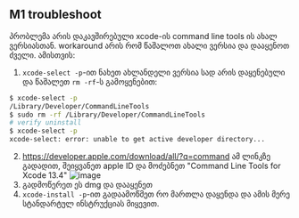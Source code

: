## M1 troubleshoot
პრობლემა არის დაკავშირებული xcode-ის command line tools ის ახალ ვერსიასთან. workaround არის რომ წაშალოთ ახალი ვერსია და დააყენოთ ძველი. ამისთვის:
1. `xcode-select -p`-ით ნახეთ ახლანდელი ვერსია სად არის დაყენებული და წაშალეთ `rm -rf`-ს გამოყენებით:
```bash
$ xcode-select -p
/Library/Developer/CommandLineTools
$ sudo rm -rf /Library/Developer/CommandLineTools
# verify uninstall
$ xcode-select -p
xcode-select: error: unable to get active developer directory...
```
2. https://developer.apple.com/download/all/?q=command ამ ლინკზე გადადით, შეიყვანეთ apple ID და მოძებნეთ "Command Line Tools for Xcode 13.4"
![image](https://user-images.githubusercontent.com/6597974/192002676-9678ef9a-4240-4bf6-8e8e-0e2a9eb76dd7.png)
3. გადმოწერეთ ეს dmg და დააყენეთ
4. `xcode-install -p`-ით გადაამოწმეთ რო მართლა დაყენდა და ამის მერე სტანდარტულ ინსტრუქციას მიყევით.
